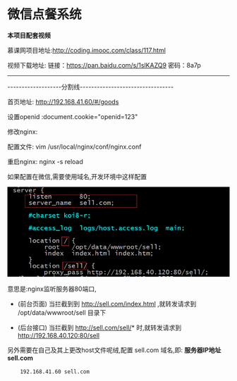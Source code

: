 
# 微信点餐系统

**本项目配套视频**

慕课网项目地址:http://coding.imooc.com/class/117.html


视频下载地址: 链接：https://pan.baidu.com/s/1slKAZQ9 密码：8a7p









---

-------------------分割线---------------------------------






首页地址: http://192.168.41.60/#/goods

设置openid :document.cookie="openid=123"


修改nginx:

配置文件: vim /usr/local/nginx/conf/nginx.conf

重启nginx: nginx -s reload 

如果配置在微信,需要使用域名,开发环境中这样配置

![](images/nginx1.png)

意思是:nginx监听服务器80端口,

* (前台页面) 当拦截到到 http://sell.com/index.html ,就转发请求到 /opt/data/wwwroot/sell 目录下

* (后台接口) 当拦截到 http://sell.com/sell/* 时,就转发请求到 http://192.168.40.120:80/sell 


另外需要在自己及其上更改host文件呢绒,配置 sell.com 域名,即: **服务器IP地址 sell.com**

        192.168.41.60 sell.com

























